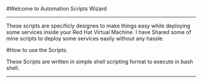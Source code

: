 #Welcome to Automation Scripts Wizard

---

These scripts are specificly designes to make things easy while deploying some services inside your Red Hat Virtual Machine. I have Shared some of mine scripts to deploy some services easily without any hassle.

#How to use the Scripts:

These Scripts are written in simple shell scripting format to execute in bash shell.

---



